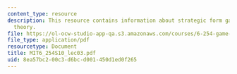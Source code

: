 ```yaml
---
content_type: resource
description: This resource contains information about strategic form games - Solution
  theory.
file: https://ol-ocw-studio-app-qa.s3.amazonaws.com/courses/6-254-game-theory-with-engineering-applications-spring-2010/8ea57bc200c3d6bcd001450d1ed0f265_MIT6_254S10_lec03.pdf
file_type: application/pdf
resourcetype: Document
title: MIT6_254S10_lec03.pdf
uid: 8ea57bc2-00c3-d6bc-d001-450d1ed0f265
---
```

